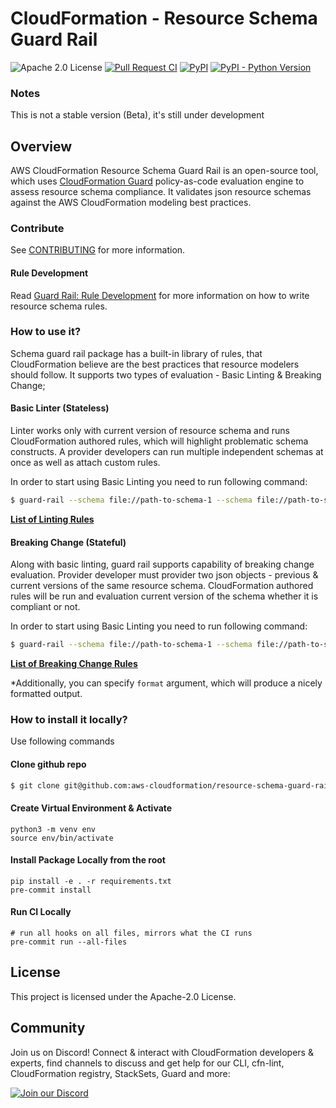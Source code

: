 # CloudFormation - Resource Schema Guard Rail
![Apache 2.0 License](https://img.shields.io/github/license/aws-cloudformation/resource-schema-guard-rail)
[![Pull Request CI](https://github.com/aws-cloudformation/resource-schema-guard-rail/actions/workflows/pr-ci.yml/badge.svg?branch=main)](https://github.com/aws-cloudformation/resource-schema-guard-rail/actions/workflows/pr-ci.yml)
[![PyPI](https://img.shields.io/pypi/v/resource-schema-guard-rail?label=pypi)](https://badge.fury.io/py/resource-schema-guard-rail)
[![PyPI - Python Version](https://img.shields.io/pypi/pyversions/resource-schema-guard-rail?label=python)](https://pypi.org/project/resource-schema-guard-rail/)

### Notes
This is not a stable version (Beta), it's still under development

## Overview
AWS CloudFormation Resource Schema Guard Rail is an open-source tool, which uses [CloudFormation Guard](https://github.com/aws-cloudformation/cloudformation-guard/) policy-as-code evaluation engine to assess resource schema compliance. It validates json resource schemas against the AWS CloudFormation modeling best practices.

### Contribute
See [CONTRIBUTING](CONTRIBUTING.md#security-issue-notifications) for more information.
#### Rule Development
Read [Guard Rail: Rule Development](docs/RULE_DEVELOPMENT.md) for more information on how to write resource schema rules.

### How to use it?
Schema guard rail package has a built-in library of rules, that CloudFormation believe are the best practices that resource modelers should follow. It supports two types of evaluation - Basic Linting & Breaking Change;

#### Basic Linter (Stateless)
Linter works only with current version of resource schema and runs CloudFormation authored rules, which will highlight problematic schema constructs. A provider developers can run multiple independent schemas at once as well as attach custom rules.

In order to start using Basic Linting you need to run following command:
```bash
$ guard-rail --schema file://path-to-schema-1 --schema file://path-to-schema-2 --rule file://path-to-custom-ruleset1 --rule file://path-to-custom-ruleset2
```

**[List of Linting Rules](docs/BASIC_LINTING.md)**

#### Breaking Change (Stateful)
Along with basic linting, guard rail supports capability of breaking change evaluation. Provider developer must provider two json objects - previous & current versions of the same resource schema. CloudFormation authored rules will be run and evaluation current version of the schema whether it is compliant or not.

In order to start using Basic Linting you need to run following command:
```bash
$ guard-rail --schema file://path-to-schema-1 --schema file://path-to-schema-2 --rule ... --stateful
```

**[List of Breaking Change Rules](docs/BREAKING_CHANGE.md)**


*Additionally, you can specify `format` argument, which will produce a nicely formatted output.

### How to install it locally?

Use following commands

#### Clone github repo
```bash
$ git clone git@github.com:aws-cloudformation/resource-schema-guard-rail.git
```
#### Create Virtual Environment & Activate
```
python3 -m venv env
source env/bin/activate
```

#### Install Package Locally from the root

```
pip install -e . -r requirements.txt
pre-commit install
```

#### Run CI Locally

```
# run all hooks on all files, mirrors what the CI runs
pre-commit run --all-files
```

## License

This project is licensed under the Apache-2.0 License.

## Community

Join us on Discord! Connect & interact with CloudFormation developers &
experts, find channels to discuss and get help for our CLI, cfn-lint, CloudFormation registry, StackSets,
Guard and more:

[![Join our Discord](https://discordapp.com/api/guilds/981586120448020580/widget.png?style=banner3)](https://discord.gg/9zpd7TTRwq)
